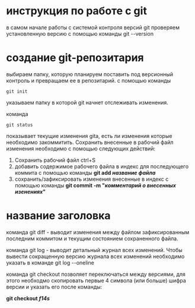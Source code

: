 # инструкция по работе с git
в самом начале работы с системой контроля версий git  проверяем установленную версию с помощью команды git --version
# создание git-репозитария
выбираем папку, которую планируем поставить под версионный контроль и превращаем ее в репозитарий.
с помощью команды 

    git init 

указываем папку в которой git начнет отслеживать изменения.

команда 

    git status

показывает текущие изменения gitа, есть ли изменения которые необходимо закоммитить.
Сохранить внесенные в рабочий файл изменения необходимо с помощью следующих действий:
1. Сохранить рабочий файл ctrl+S 
2. добавить содержимое рабочего файла в индекс для последующего коммита с помощью команды **git add *название файла***  
3. сохранить/зафиксировать изменения внесенные в индекс с помощью команды **git commit -m "*комментарий о внесенных изенениях*"**

# название заголовка
команда git diff - выводит изменения между файлом зафиксированным последним коммитом и текущим состоянием сохраненного файла.

команда git log - выводит детальный журнал всех изменений. Чтобы вывести сокращенную версию журнала всех изменений необходимо указать в команде git log --oneline 

команда git checkout позволяет переключаться между версиями, для этого необходмо скопировать первые 4 символа (или больше) шифра версии и указать его после команды: 

**git checkout *f14s***